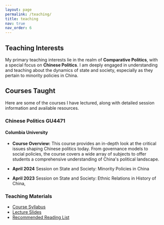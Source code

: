 ```yaml
---
layout: page
permalink: /teaching/
title: teaching
nav: true
nav_order: 6
---
```


## Teaching Interests

My primary teaching interests lie in the realm of **Comparative Politics**, with a special focus on **Chinese Politics**. I am deeply engaged in understanding and teaching about the dynamics of state and society, especially as they pertain to minority policies in China.

## Courses Taught

Here are some of the courses I have lectured, along with detailed session information and available resources.

### Chinese Politics GU4471

#### Columbia University

- **Course Overview:**
  This course provides an in-depth look at the critical issues shaping Chinese politics today. From governance models to social policies, the course covers a wide array of subjects to offer students a comprehensive understanding of China's political landscape.

- **April 2024**
  Session on State and Society: Minority Policies in China
- **April 2023**
  Session on State and Society: Ethnic Relations in History of China, 

### Teaching Materials

- [Course Syllabus](/assets/syllabus/Chinese_Politics_GU4471.pdf)
- [Lecture Slides](/assets/slides/Chinese_Politics_Session_April_2023.pdf)
- [Recommended Reading List](/assets/readings/Chinese_Politics_Reading_List.pdf)
